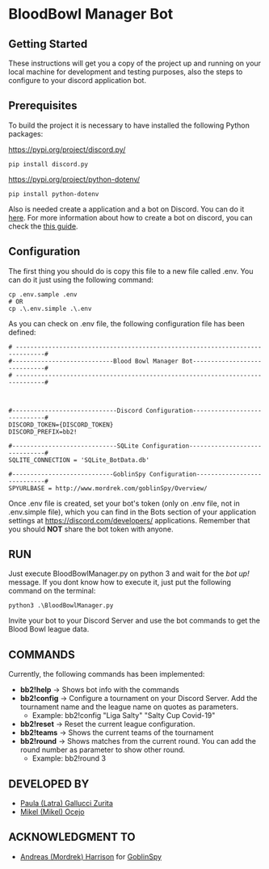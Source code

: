 # BloodBowl Manager Bot

## Getting Started
These instructions will get you a copy of the project up and running on your local machine for development and testing purposes, also the steps to configure to your discord application bot.

## Prerequisites
To build the project it is necessary to have installed the following Python packages:

https://pypi.org/project/discord.py/
```
pip install discord.py
```
https://pypi.org/project/python-dotenv/
```
pip install python-dotenv
```

Also is needed create a application and a bot on Discord. You can do it [here](https://discord.com/developers/applications). For more information about how to create a bot on discord, you can check the [this guide](https://discordpy.readthedocs.io/en/latest/discord.html).

## Configuration
The first thing you should do is copy this file to a new file called .env. You can do it just using the following command:
```
cp .env.sample .env
# OR 
cp .\.env.simple .\.env
```
As you can check on .env file, the following configuration file has been defined:
```
# ------------------------------------------------------------------------------#
#----------------------------Blood Bowl Manager Bot-----------------------------#
# ------------------------------------------------------------------------------#



#-----------------------------Discord Configuration-----------------------------#
DISCORD_TOKEN={DISCORD_TOKEN}
DISCORD_PREFIX=bb2!

#-----------------------------SQLite Configuration------------------------------#
SQLITE_CONNECTION = 'SQLite_BotData.db'

#----------------------------GoblinSpy Configuration----------------------------#
SPYURLBASE = http://www.mordrek.com/goblinSpy/Overview/
```
Once .env file is created, set your bot's token (only on .env file, not in .env.simple file), which you can find in the Bots section of your application settings at https://discord.com/developers/ applications. Remember that you should **NOT** share the bot token with anyone.

## RUN
Just execute BloodBowlManager.py on python 3 and wait for the _bot up!_ message. If you dont know how to execute it, just put the following command on the terminal:
```
python3 .\BloodBowlManager.py
```
Invite your bot to your Discord Server and use the bot commands to get the Blood Bowl league data.

## COMMANDS
Currently, the following commands has been implemented:
* **bb2!help** -> Shows bot info with the commands
* **bb2!config** -> Configure a tournament on your Discord Server. Add the tournament name and the league name on quotes as parameters.
     - Example: bb2!config "Liga Salty" "Salty Cup Covid-19"
* **bb2!reset** -> Reset the current league configuration.
* **bb2!teams** -> Shows the current teams of the tournament
* **bb2!round** -> Shows matches from the current round. You can add the round number as parameter to show other round.
     - Example: bb2!round 3


## DEVELOPED BY
* [Paula (Latra) Gallucci Zurita](https://github.com/latra)
* [Mikel (Mikel) Ocejo](https://github.com/mikel-ocejo)

## ACKNOWLEDGMENT TO
* [Andreas (Mordrek) Harrison](https://github.com/mordrek) for [GoblinSpy](http://www.mordrek.com/goblinSpy)
